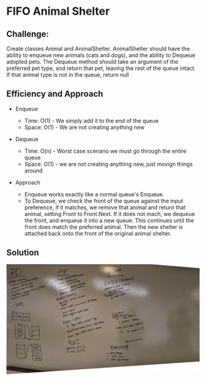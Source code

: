 # FIFO Animal Shelter

## Challenge:
Create classes Animal and AnimalShelter. AnimalShelter should have the ability to enqueue new animals (cats and dogs), and the ability to Dequeue adopted pets. The Dequeue method should take an argument of the preferred pet type, and return that pet, leaving the rest of the queue intact. If that animal type is not in the queue, return null

## Efficiency and Approach
- Enqueue
	- Time: O(1) - We simply add it to the end of the queue
	- Space: O(1) - We are not creating anything new
- Dequeue
	- Time: O(n) - Worst case scenario we must go through the entire queue
	- Space: O(1) - we are not creating anything new, just movign things around

- Approach
	- Enqueue works exactly like a normal queue's Enqueue.
	- To Dequeue, we check the front of the queue against the input preference, if it matches, we remove that animal and return that animal, setting Front to Front.Next. If it does not mach, we dequeue the front, and enqueue it into a new queue. This continues until the front does match the preferred animal. Then the new shelter is attached back onto the front of the original animal shelter.


## Solution 
![Whiteboard](assets/whiteboard.jpg)